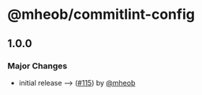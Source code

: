 # @mheob/commitlint-config

## 1.0.0

### Major Changes

- initial release --> ([#115](https://github.com/mheob/config/pull/115)) by
  [@mheob](https://github.com/mheob)
